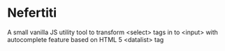 # Nefertiti
A small vanilla JS utility tool to transform &lt;select> tags in to &lt;input> with autocomplete feature based on HTML 5 &lt;datalist> tag
